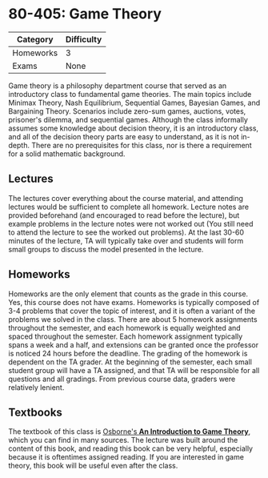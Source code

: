 # 80-405: Game Theory

| Category | Difficulty |
| -------- | ---------- |
| Homeworks |   3     |
| Exams |   None   |

Game theory is a philosophy department course that served as an introductory class to fundamental game theories. The main topics include Minimax Theory, Nash Equilibrium, Sequential Games, Bayesian Games, and Bargaining Theory. Scenarios include zero-sum games, auctions, votes, prisoner's dilemma, and sequential games. Although the class informally assumes some knowledge about decision theory, it is an introductory class, and all of the decision theory parts are easy to understand, as it is not in-depth. There are no prerequisites for this class, nor is there a requirement for a solid mathematic background.

## Lectures

The lectures cover everything about the course material, and attending lectures would be sufficient to complete all homework. Lecture notes are provided beforehand (and encouraged to read before the lecture), but example problems in the lecture notes were not worked out (You still need to attend the lecture to see the worked out problems). At the last 30-60 minutes of the lecture, TA will typically take over and students will form small groups to discuss the model presented in the lecture.

## Homeworks

Homeworks are the only element that counts as the grade in this course. Yes, this course does not have exams. Homeworks is typically composed of 3-4 problems that cover the topic of interest, and it is often a variant of the problems we solved in the class. There are about 5 homework assignments throughout the semester, and each homework is equally weighted and spaced throughout the semester. Each homework assignment typically spans a week and a half, and extensions can be granted once the professor is noticed 24 hours before the deadline. The grading of the homework is dependent on the TA grader. At the beginning of the semester, each small student group will have a TA assigned, and that TA will be responsible for all questions and all gradings. From previous course data, graders were relatively lenient.

## Textbooks

The textbook of this class is [Osborne's **An Introduction to Game Theory**](https://amzn.to/3N1F2we), which you can find in many sources. The lecture was built around the content of this book, and reading this book can be very helpful, especially because it is oftentimes assigned reading. If you are interested in game theory, this book will be useful even after the class.
